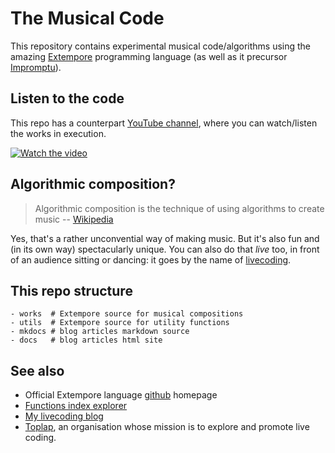 # The Musical Code

This repository contains experimental musical code/algorithms using the amazing [Extempore](https://extemporelang.github.io/) programming language (as well as it precursor [Impromptu](http://impromptu.moso.com.au)).

## Listen to the code

This repo has a counterpart [YouTube channel](https://www.youtube.com/channel/UCanqSICbxzRNEZGMlu8qfyw), where you can watch/listen the works in execution. 

[![Watch the video](https://img.youtube.com/vi/Qix3tbpb9V4/maxresdefault.jpg)](https://www.youtube.com/watch?v=Qix3tbpb9V4)


## Algorithmic composition? 

> Algorithmic composition is the technique of using algorithms to create music -- [Wikipedia](https://en.wikipedia.org/wiki/Algorithmic_composition)

Yes, that's a rather unconvential way of making music. But it's also fun and (in its own way) spectacularly unique. You can also do that *live* too, in front of an audience sitting or dancing: it goes by the name of  [livecoding](https://en.wikipedia.org/wiki/Live_coding).  


## This repo structure

```
- works  # Extempore source for musical compositions
- utils  # Extempore source for utility functions
- mkdocs # blog articles markdown source
- docs   # blog articles html site
```


## See also

- Official Extempore language [github](https://github.com/digego/extempore) homepage
- [Functions index explorer](https://extempore.michelepasin.org/) 
- [My livecoding blog](https://livecoding.michelepasin.org/) 
- [Toplap](https://toplap.org/about/), an organisation whose mission is to explore and promote live coding.